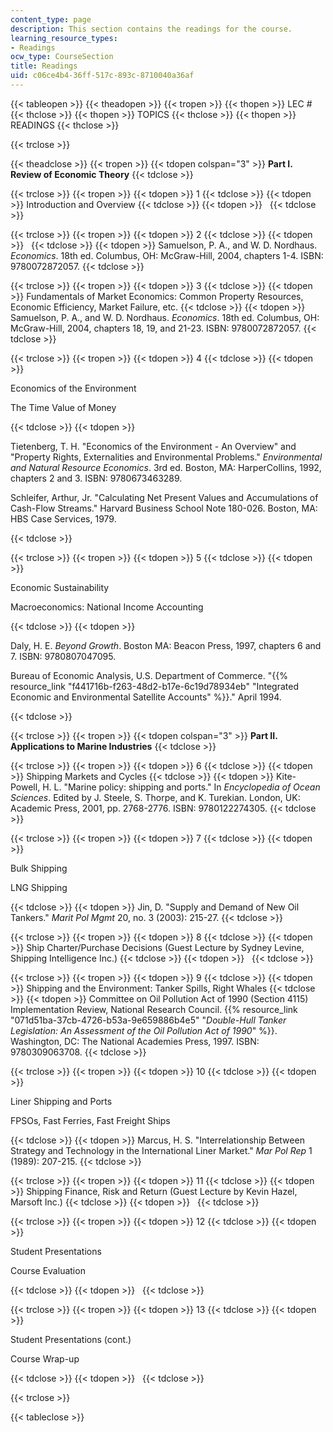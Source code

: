 ```yaml
---
content_type: page
description: This section contains the readings for the course.
learning_resource_types:
- Readings
ocw_type: CourseSection
title: Readings
uid: c06ce4b4-36ff-517c-893c-8710040a36af
---
```


{{< tableopen >}}
{{< theadopen >}}
{{< tropen >}}
{{< thopen >}}
LEC #
{{< thclose >}}
{{< thopen >}}
TOPICS
{{< thclose >}}
{{< thopen >}}
READINGS
{{< thclose >}}

{{< trclose >}}

{{< theadclose >}}
{{< tropen >}}
{{< tdopen colspan="3" >}}
**Part I. Review of Economic Theory**
{{< tdclose >}}

{{< trclose >}}
{{< tropen >}}
{{< tdopen >}}
1
{{< tdclose >}}
{{< tdopen >}}
Introduction and Overview
{{< tdclose >}}
{{< tdopen >}}
 
{{< tdclose >}}

{{< trclose >}}
{{< tropen >}}
{{< tdopen >}}
2
{{< tdclose >}}
{{< tdopen >}}
 
{{< tdclose >}}
{{< tdopen >}}
Samuelson, P. A., and W. D. Nordhaus. _Economics_. 18th ed. Columbus, OH: McGraw-Hill, 2004, chapters 1-4. ISBN: 9780072872057.
{{< tdclose >}}

{{< trclose >}}
{{< tropen >}}
{{< tdopen >}}
3
{{< tdclose >}}
{{< tdopen >}}
Fundamentals of Market Economics: Common Property Resources, Economic Efficiency, Market Failure, etc.
{{< tdclose >}}
{{< tdopen >}}
Samuelson, P. A., and W. D. Nordhaus. _Economics_. 18th ed. Columbus, OH: McGraw-Hill, 2004, chapters 18, 19, and 21-23. ISBN: 9780072872057.
{{< tdclose >}}

{{< trclose >}}
{{< tropen >}}
{{< tdopen >}}
4
{{< tdclose >}}
{{< tdopen >}}


Economics of the Environment

The Time Value of Money


{{< tdclose >}}
{{< tdopen >}}


Tietenberg, T. H. "Economics of the Environment - An Overview" and "Property Rights, Externalities and Environmental Problems." _Environmental and Natural Resource Economics_. 3rd ed. Boston, MA: HarperCollins, 1992, chapters 2 and 3. ISBN: 9780673463289.

Schleifer, Arthur, Jr. "Calculating Net Present Values and Accumulations of Cash-Flow Streams." Harvard Business School Note 180-026. Boston, MA: HBS Case Services, 1979.


{{< tdclose >}}

{{< trclose >}}
{{< tropen >}}
{{< tdopen >}}
5
{{< tdclose >}}
{{< tdopen >}}


Economic Sustainability

Macroeconomics: National Income Accounting


{{< tdclose >}}
{{< tdopen >}}


Daly, H. E. _Beyond Growth_. Boston MA: Beacon Press, 1997, chapters 6 and 7. ISBN: 9780807047095.

Bureau of Economic Analysis, U.S. Department of Commerce. "{{% resource_link "f441716b-f263-48d2-b17e-6c19d78934eb" "Integrated Economic and Environmental Satellite Accounts" %}}." April 1994.


{{< tdclose >}}

{{< trclose >}}
{{< tropen >}}
{{< tdopen colspan="3" >}}
**Part II. Applications to Marine Industries**
{{< tdclose >}}

{{< trclose >}}
{{< tropen >}}
{{< tdopen >}}
6
{{< tdclose >}}
{{< tdopen >}}
Shipping Markets and Cycles
{{< tdclose >}}
{{< tdopen >}}
Kite-Powell, H. L. "Marine policy: shipping and ports." In _Encyclopedia of Ocean Sciences_. Edited by J. Steele, S. Thorpe, and K. Turekian. London, UK: Academic Press, 2001, pp. 2768-2776. ISBN: 9780122274305.
{{< tdclose >}}

{{< trclose >}}
{{< tropen >}}
{{< tdopen >}}
7
{{< tdclose >}}
{{< tdopen >}}


Bulk Shipping

LNG Shipping


{{< tdclose >}}
{{< tdopen >}}
Jin, D. "Supply and Demand of New Oil Tankers." _Marit Pol Mgmt_ 20, no. 3 (2003): 215-27.
{{< tdclose >}}

{{< trclose >}}
{{< tropen >}}
{{< tdopen >}}
8
{{< tdclose >}}
{{< tdopen >}}
Ship Charter/Purchase Decisions (Guest Lecture by Sydney Levine, Shipping Intelligence Inc.)
{{< tdclose >}}
{{< tdopen >}}
 
{{< tdclose >}}

{{< trclose >}}
{{< tropen >}}
{{< tdopen >}}
9
{{< tdclose >}}
{{< tdopen >}}
Shipping and the Environment: Tanker Spills, Right Whales
{{< tdclose >}}
{{< tdopen >}}
Committee on Oil Pollution Act of 1990 (Section 4115) Implementation Review, National Research Council. {{% resource_link "071d51ba-37cb-4726-b53a-9e659886b4e5" "_Double-Hull Tanker Legislation: An Assessment of the Oil Pollution Act of 1990_" %}}. Washington, DC: The National Academies Press, 1997. ISBN: 9780309063708.
{{< tdclose >}}

{{< trclose >}}
{{< tropen >}}
{{< tdopen >}}
10
{{< tdclose >}}
{{< tdopen >}}


Liner Shipping and Ports

FPSOs, Fast Ferries, Fast Freight Ships


{{< tdclose >}}
{{< tdopen >}}
Marcus, H. S. "Interrelationship Between Strategy and Technology in the International Liner Market." _Mar Pol Rep_ 1 (1989): 207-215.
{{< tdclose >}}

{{< trclose >}}
{{< tropen >}}
{{< tdopen >}}
11
{{< tdclose >}}
{{< tdopen >}}
Shipping Finance, Risk and Return (Guest Lecture by Kevin Hazel, Marsoft Inc.)
{{< tdclose >}}
{{< tdopen >}}
 
{{< tdclose >}}

{{< trclose >}}
{{< tropen >}}
{{< tdopen >}}
12
{{< tdclose >}}
{{< tdopen >}}


Student Presentations

Course Evaluation


{{< tdclose >}}
{{< tdopen >}}
 
{{< tdclose >}}

{{< trclose >}}
{{< tropen >}}
{{< tdopen >}}
13
{{< tdclose >}}
{{< tdopen >}}


Student Presentations (cont.)

Course Wrap-up


{{< tdclose >}}
{{< tdopen >}}
 
{{< tdclose >}}

{{< trclose >}}

{{< tableclose >}}